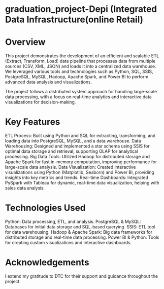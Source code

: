 ﻿# graduation_project-Depi (Integrated Data Infrastructure(online Retail)
 
#  Overview
This project demonstrates the development of an efficient and scalable ETL (Extract, Transform, Load) data pipeline that processes data from multiple sources (CSV, XML, JSON) and loads it into a centralized data warehouse.
 We leveraged various tools and technologies such as Python, SQL, SSIS, PostgreSQL, MySQL, Hadoop, Apache Spark, and Power BI to perform advanced data analysis and visualizations.

The project follows a distributed system approach for handling large-scale data processing, with a focus on real-time analytics and interactive data visualizations for decision-making.

# Key Features
ETL Process: Built using Python and SQL for extracting, transforming, and loading data into PostgreSQL, MySQL, and a data warehouse.
Data Warehousing: Designed and implemented a star schema using SSIS for optimal data storage and retrieval, supporting OLAP for analytical processing.
Big Data Tools: Utilized Hadoop for distributed storage and Apache Spark for fast in-memory computation, improving performance for large-scale data analysis.
Data Visualization: Created interactive visualizations using Python (Matplotlib, Seaborn) and Power BI, providing insights into key metrics and trends.
Real-time Dashboards: Integrated PySpark with Tableau for dynamic, real-time data visualization, helping with sales data analysis.

# Technologies Used
Python: Data processing, ETL, and analysis.
PostgreSQL & MySQL: Databases for initial data storage and SQL-based querying.
SSIS: ETL tool for data warehousing.
Hadoop & Apache Spark: Big data frameworks for distributed storage and real-time data processing.
Power BI & Python: Tools for creating custom visualizations and interactive dashboards.

# Acknowledgements
I extend my gratitude to  DTC for their support and guidance throughout the project.


  
